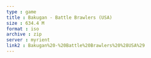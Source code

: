 ```yaml
---
type : game
title : Bakugan - Battle Brawlers (USA)
size : 634.4 M
format : iso
archive : zip
server : myrient
link2 : Bakugan%20-%20Battle%20Brawlers%20%28USA%29
---
```

